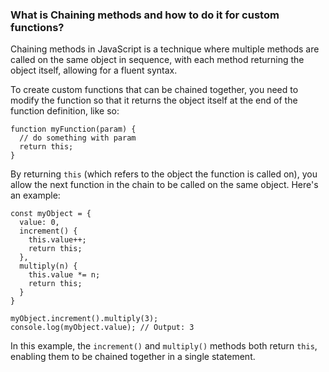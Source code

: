 
### What is Chaining methods and how to do it for custom functions?

Chaining methods in JavaScript is a technique where multiple methods are called on the same object in sequence, with each method returning the object itself, allowing for a fluent syntax. 

To create custom functions that can be chained together, you need to modify the function so that it returns the object itself at the end of the function definition, like so:

```
function myFunction(param) {
  // do something with param
  return this;
}
```

By returning `this` (which refers to the object the function is called on), you allow the next function in the chain to be called on the same object. Here's an example:

```
const myObject = {
  value: 0,
  increment() {
    this.value++;
    return this;
  },
  multiply(n) {
    this.value *= n;
    return this;
  }
}

myObject.increment().multiply(3);
console.log(myObject.value); // Output: 3
```

In this example, the `increment()` and `multiply()` methods both return `this`, enabling them to be chained together in a single statement.
